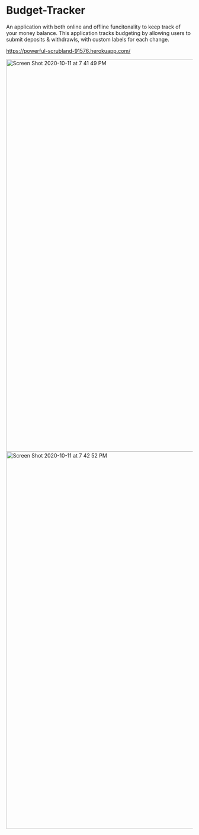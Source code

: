 # Budget-Tracker
An application with both online and offline funcitonality to keep track of your money balance. This application tracks budgeting by allowing users to submit deposits & withdrawls, with custom labels for each change. 

https://powerful-scrubland-91576.herokuapp.com/

<img width="1058" alt="Screen Shot 2020-10-11 at 7 41 49 PM" src="https://user-images.githubusercontent.com/65985044/95694898-021b3880-0bfa-11eb-8791-be6e09a9eef6.png">
<img width="1017" alt="Screen Shot 2020-10-11 at 7 42 52 PM" src="https://user-images.githubusercontent.com/65985044/95694899-03e4fc00-0bfa-11eb-8fd1-df0b2d034200.png">
